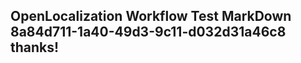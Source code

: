 <properties
ms.topic="hero-topic1"
ms.test1="hero-topic"
ms.test2="test"/>

## OpenLocalization Workflow Test MarkDown 8a84d711-1a40-49d3-9c11-d032d31a46c8 thanks!
